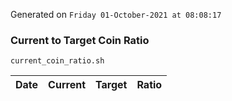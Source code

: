 Generated on `Friday 01-October-2021 at 08:08:17`

### Current to Target Coin Ratio
`current_coin_ratio.sh`

Date|Current|Target|Ratio
---|---|---|---
